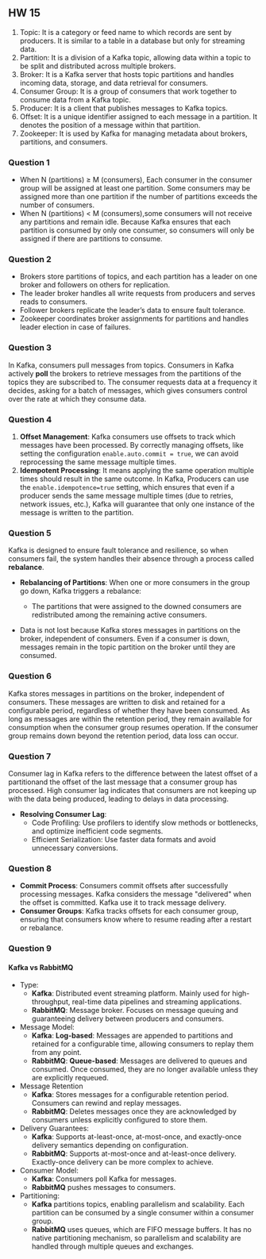 ## HW 15
1. Topic: It is a category or feed name to which records are sent by producers. It is similar to a table in a database but only for streaming data.
2. Partition: It is a division of a Kafka topic, allowing data within a topic to be split and distributed across multiple brokers.
3. Broker: It is a Kafka server that hosts topic partitions and handles incoming data, storage, and data retrieval for consumers.
4. Consumer Group: It is a group of consumers that work together to consume data from a Kafka topic.
5. Producer: It is a client that publishes messages to Kafka topics.
6. Offset: It is a unique identifier assigned to each message in a partition. It denotes the position of a message within that partition.
7. Zookeeper: It is used by Kafka for managing metadata about brokers, partitions, and consumers.

### Question 1
* When N (partitions) ≥ M (consumers), Each consumer in the consumer group will be assigned at least one partition. Some consumers may be assigned more than one partition if the number of partitions exceeds the number of consumers.
* When N (partitions) < M (consumers),some consumers will not receive any partitions and remain idle. Because Kafka ensures that each partition is consumed by only one consumer, so consumers will only be assigned if there are partitions to consume.

### Question 2
* Brokers store partitions of topics, and each partition has a leader on one broker and followers on others for replication.
* The leader broker handles all write requests from producers and serves reads to consumers.
* Follower brokers replicate the leader’s data to ensure fault tolerance.
*  Zookeeper coordinates broker assignments for partitions and handles leader election in case of failures.
  
### Question 3
In Kafka, consumers pull messages from topics. Consumers in Kafka actively **poll** the brokers to retrieve messages from the partitions of the topics they are subscribed to. The consumer requests data at a frequency it decides, asking for a batch of messages, which gives consumers control over the rate at which they consume data.


### Question 4
1. **Offset Management**: Kafka consumers use offsets to track which messages have been processed. By correctly managing offsets, like setting the configuration `enable.auto.commit = true`, we can avoid reprocessing the same message multiple times.
2. **Idempotent Processing**: It means applying the same operation multiple times should result in the same outcome.
In Kafka, Producers can use the `enable.idempotence=true` setting, which ensures that even if a producer sends the same message multiple times (due to retries, network issues, etc.), Kafka will guarantee that only one instance of the message is written to the partition.

### Question 5
Kafka is designed to ensure fault tolerance and resilience, so when consumers fail, the system handles their absence through a process called **rebalance**. 
* **Rebalancing of Partitions**: When one or more consumers in the group go down, Kafka triggers a rebalance:
  * The partitions that were assigned to the downed consumers are redistributed among the remaining active consumers.

* Data is not lost because Kafka stores messages in partitions on the broker, independent of consumers. Even if a consumer is down, messages remain in the topic partition on the broker until they are consumed.

### Question 6
Kafka stores messages in partitions on the broker, independent of consumers.  These messages are written to disk and retained for a configurable period, regardless of whether they have been consumed. 
As long as messages are within the retention period, they remain available for consumption when the consumer group resumes operation. If the consumer group remains down beyond the retention period, data loss can occur.

### Question 7
Consumer lag in Kafka refers to the difference between the latest offset of a partitionand the offset of the last message that a consumer group has processed.
High consumer lag indicates that consumers are not keeping up with the data being produced, leading to delays in data processing.
* **Resolving Consumer Lag**:
  * Code Profiling: Use profilers to identify slow methods or bottlenecks, and optimize inefficient code segments.
  * Efficient Serialization: Use faster data formats and avoid unnecessary conversions.

### Question 8
* **Commit Process**: Consumers commit offsets after successfully processing messages. Kafka considers the message "delivered" when the offset is committed. Kafka use it to track message delivery.
* **Consumer Groups**: Kafka tracks offsets for each consumer group, ensuring that consumers know where to resume reading after a restart or rebalance.

### Question 9
#### Kafka vs RabbitMQ
* Type:
  * **Kafka**: Distributed event streaming platform. Mainly used for high-throughput, real-time data pipelines and streaming applications.
  * **RabbitMQ**: Message broker. Focuses on message queuing and guaranteeing delivery between producers and consumers.
* Message Model: 
  * **Kafka**: **Log-based**: Messages are appended to partitions and retained for a configurable time, allowing consumers to replay them from any point.
  * **RabbitMQ**: **Queue-based**: Messages are delivered to queues and consumed. Once consumed, they are no longer available unless they are explicitly requeued.
* Message Retention
  * **Kafka**: Stores messages for a configurable retention period. Consumers can rewind and replay messages.
  * **RabbitMQ**: Deletes messages once they are acknowledged by consumers unless explicitly configured to store them.
* Delivery Guarantees:
  * **Kafka**: Supports at-least-once, at-most-once, and exactly-once delivery semantics depending on configuration.
  * **RabbitMQ**: Supports at-most-once and at-least-once delivery. Exactly-once delivery can be more complex to achieve.
* Consumer Model:
  * **Kafka**: Consumers poll Kafka for messages.
  * **RabbitMQ** pushes messages to consumers.
* Partitioning:
  * **Kafka** partitions topics, enabling parallelism and scalability. Each partition can be consumed by a single consumer within a consumer group.
  * **RabbitMQ** uses queues, which are FIFO message buffers. It has no native partitioning mechanism, so parallelism and scalability are handled through multiple queues and exchanges.